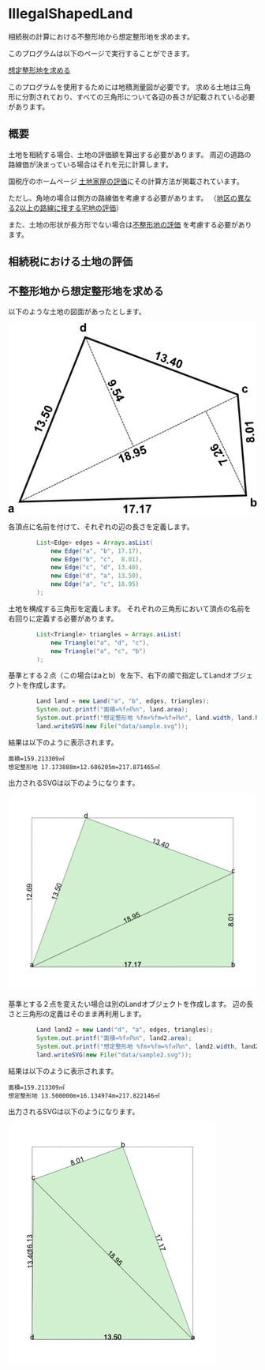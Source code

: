 # IllegalShapedLand

相続税の計算における不整形地から想定整形地を求めます。

このプログラムは以下のページで実行することができます。

[想定整形地を求める](http://saka1029.github.io/IllegalShapedLand/html/)

このプログラムを使用するためには地積測量図が必要です。
求める土地は三角形に分割されており、すべての三角形について各辺の長さが記載されている必要があります。

## 概要

土地を相続する場合、土地の評価額を算出する必要があります。
周辺の道路の路線価が決まっている場合はそれを元に計算します。

国税庁のホームページ
 [土地家屋の評価](https://www.nta.go.jp/taxanswer/sozoku/4602.htm)にその計算方法が掲載されています。

ただし、角地の場合は側方の路線価を考慮する必要があります。
（[地区の異なる2以上の路線に接する宅地の評価](https://www.nta.go.jp/taxanswer/hyoka/4605.htm)）

また、土地の形状が長方形でない場合は[不整形地の評価](https://www.nta.go.jp/shiraberu/zeiho-kaishaku/tsutatsu/kihon/sisan/hyoka/02/03.htm)
を考慮する必要があります。



## 相続税における土地の評価

## 不整形地から想定整形地を求める

以下のような土地の図面があったとします。

![地積測量図の例](data/figure.png)

各頂点に名前を付けて、それぞれの辺の長さを定義します。

```java
        List<Edge> edges = Arrays.asList(
            new Edge("a", "b", 17.17),
            new Edge("b", "c",  8.01),
            new Edge("c", "d", 13.40),
            new Edge("d", "a", 13.50),
            new Edge("a", "c", 18.95)
        );
```

土地を構成する三角形を定義します。
それぞれの三角形において頂点の名前を右回りに定義する必要があります。

```java
        List<Triangle> triangles = Arrays.asList(
            new Triangle("a", "d", "c"),
            new Triangle("a", "c", "b")
        );
```

基準とする２点（この場合はaとb）を左下、右下の順で指定してLandオブジェクトを作成します。

```java
        Land land = new Land("a", "b", edges, triangles);
        System.out.printf("面積=%f㎡%n", land.area);
        System.out.printf("想定整形地 %fm×%fm=%f㎡%n", land.width, land.height, land.legalShapedArea);
        land.writeSVG(new File("data/sample.svg"));
```

結果は以下のように表示されます。

```
面積=159.213309㎡
想定整形地 17.173888m×12.686205m=217.871465㎡
```

出力されるSVGは以下のようになります。

![図面](data/sample.png)


基準とする２点を変えたい場合は別のLandオブジェクトを作成します。
辺の長さと三角形の定義はそのまま再利用します。

```java
        Land land2 = new Land("d", "a", edges, triangles);
        System.out.printf("面積=%f㎡%n", land2.area);
        System.out.printf("想定整形地 %fm×%fm=%f㎡%n", land2.width, land2.height, land2.legalShapedArea);
        land.writeSVG(new File("data/sample2.svg"));
```

結果は以下のように表示されます。

```
面積=159.213309㎡
想定整形地 13.500000m×16.134974m=217.822146㎡
```

出力されるSVGは以下のようになります。

![図面](data/sample2.png)
